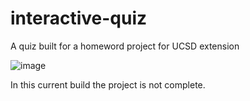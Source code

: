 # interactive-quiz
A quiz built for a homeword project for UCSD extension

![image](https://user-images.githubusercontent.com/67241239/88756988-db308880-d119-11ea-8843-a65c6145ea21.png)

In this current build the project is not complete.
